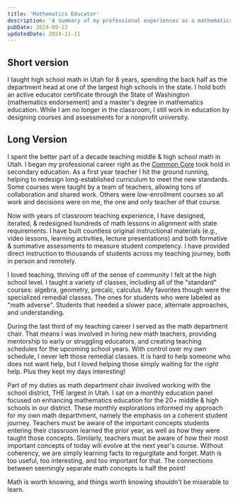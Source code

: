 ```yaml
---
title: 'Mathematics Educator'
description: 'A summary of my professional experiences as a mathematics educator.'
pubDate: 2024-09-22
updatedDate: 2024-11-11
---
```


## Short version

I taught high school math in Utah for 8 years, spending the back half as the department head at one of the largest high schools in the state. I hold both an active educator certificate through the State of Washington (mathematics endorsement) and a master's degree in mathematics education. While I am no longer in the classroom, I still work in education by designing courses and assessments for a nonprofit university.

## Long Version

I spent the better part of a decade teaching middle & high school math in Utah. I began my professional career right as the [Common Core](https://www.thecorestandards.org/) took hold in secondary education. As a first year teacher I hit the ground running, helping to redesign long-established curriculum to meet the new standards. Some courses were taught by a team of teachers, allowing tons of collaboration and shared work. Others were low-enrollment courses so all work and decisions were on me, the one and only teacher of that course.

Now with years of classroom teaching experience, I have designed, iterated, & redesigned hundreds of math lessons in alignment with state requirements. I have built countless original instructional materials (e.g., video lessons, learning activities, lecture presentations) and both formative & summative assessments to measure student competency. I have provided direct instruction to thousands of students across my teaching journey, both in person and remotely.

I loved teaching, thriving off of the sense of community I felt at the high school level. I taught a variety of classes, including all of the "standard" courses: algebra, geometry, precalc, calculus. My favorites though were the specialized remedial classes. The ones for students who were labeled as "math adverse". Students that needed a slower pace, alternate approaches, and understanding.

During the last third of my teaching career I served as the math department chair. That means I was involved in hiring new math teachers, providing mentorship to early or struggling educators, and creating teaching schedules for the upcoming school years. With control over my own schedule, I never left those remedial classes. It is hard to help someone who does not want help, but I loved helping those simply waiting for the _right_ help. Plus they kept my days interesting!

Part of my duties as math department chair involved working with the school district, THE largest in Utah. I sat on a monthly education panel focused on enhancing mathematics education for the 20+ middle & high schools in our district. These monthly explorations informed my approach for my own math departhment, namely the emphasis on a coherent student journey. Teachers must be aware of the important concepts students entering their classroom learned the prior year, as well as how they were taught those concepts. Similarly, teachers must be aware of how their most important concepts of today will evolve at the next year's course. Without coherency, we are simply learning facts to regurgitate and forget. Math is too useful, too interesting, and too important for that. The connections between seemingly separate math concepts is half the point!

Math is worth knowing, and things worth knowing shouldn't be miserable to learn.
